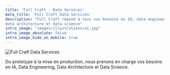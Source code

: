 ```yaml
---
title: 'Full Craft - Data Services'
meta_title: 'Full Craft Data Services'
description: "Full Craft répond à tous vos besoins en IA, data engineering, 
data architecture et data science"
intro_image: "images/illustrations/ai.jpg"
intro_image_absolute: false
intro_image_hide_on_mobile: true
---
```


![Full Craft Data Services](/images/logo/logo.png)

Du prototype à la mise en production, nous prenons en 
charge vos besoins en IA, Data Engineering, Data 
Architecture et Data Science.

